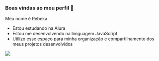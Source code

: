 ### Boas vindas ao meu perfil 💛

Meu nome é Rebeka

- Estou estudando na Alura
- Estou me desenvolvendo na limguagem JavaScript
- Utilizo esse espaço para minha organização e compartilhamento dos meus projetos desenvolvidos

![](https://media1.tenor.com/m/gZU3n_9Nv2EAAAAC/cat-cat-stare.gif)
